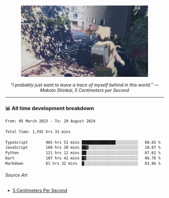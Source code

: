 <p align="center"><img src="asset/header.jpg" width="80%"/></p>
<p align="center"><i>“I probably just want to leave a trace of myself behind in this world.” ― Makoto Shinkai, 5 Centimeters per Second</i></p>

---
<!--
<details>
  <summary>📃 My Resume</summary>

### Education

- 📖 **Computer Science**\
📆 10/2021 - present\
📍 **Thang Long University** - Hoang Mai, Hanoi, Vietnam

### Experience

<img align="right" src="https://img.shields.io/badge/Figma-F24E1E?style=flat&logo=figma&logoColor=white"/>
<img align="right" src="https://img.shields.io/badge/node.js-6DA55F?style=flat&logo=node.js&logoColor=white"/>
<img align="right" src="https://img.shields.io/badge/Next.js-black?style=flat&logo=next.js&logoColor=white"/>
<img align="right" src="https://img.shields.io/badge/TypeScript-007ACC?style=flat&logo=typescript&logoColor=white"/>


- 👨‍💻 **Frontend Web Intern**\
📆 07/2023 - present\
📍 **MQ ICT Solutions** - Hoang Mai, Hanoi, Vietnam
</details> 
-->

### 📊 All time development breakdown

<!--START_SECTION:waka-->

```txt
From: 05 March 2023 - To: 29 August 2024

Total Time: 1,592 hrs 31 mins

TypeScript        965 hrs 51 mins ███████████████░░░░░░░░░░   60.65 %
JavaScript        160 hrs 20 mins ██▓░░░░░░░░░░░░░░░░░░░░░░   10.07 %
Python            121 hrs 12 mins ██░░░░░░░░░░░░░░░░░░░░░░░   07.61 %
Dart              107 hrs 41 mins █▓░░░░░░░░░░░░░░░░░░░░░░░   06.76 %
Markdown          61 hrs 32 mins  █░░░░░░░░░░░░░░░░░░░░░░░░   03.86 %
```

<!--END_SECTION:waka-->

###### Source Art

-  [5 Centimeters Per Second](https://wallhaven.cc/w/nrowq1)

